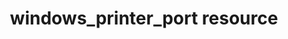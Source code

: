 ---
resource_reference: true
common_resource_functionality_multiple_packages: false
common_resource_functionality_resources_common_windows_security: false
cookbook_file_specificity: false
debug_recipes_chef_shell: false
handler_custom: false
handler_types: false
nameless_apt_update: false
nameless_build_essential: false
properties_multiple_packages: false
properties_resources_common_windows_security: false
properties_shortcode: 
ps_credential_helper: false
registry_key: false
remote_directory_recursive_directories: false
remote_file_prevent_re_downloads: false
remote_file_unc_path: false
resource_directory_recursive_directories: false
resource_package_options: false
resources_common_atomic_update: false
resources_common_guard_interpreter: false
resources_common_guards: true
resources_common_notification: true
resources_common_properties: true
ruby_style_basics_chef_log: false
syntax_shortcode: 
template_requirements: false
unit_file_verification: false
title: windows_printer_port resource
resource: windows_printer_port
aliases:
- "/resource_windows_printer_port.html"
menu:
  infra:
    title: windows_printer_port
    identifier: chef_infra/cookbook_reference/resources/windows_printer_port windows_printer_port
    parent: chef_infra/cookbook_reference/resources
resource_description_list:
- markdown: Use the **windows_printer_port** resource to create and delete TCP/IPv4
    printer ports on Windows.
resource_new_in: '14.0'
syntax_full_code_block: |-
  windows_printer_port 'name' do
    ipv4_address          String # default value: 'name' unless specified
    port_description      String
    port_name             String
    port_number           Integer # default value: 9100
    port_protocol         Integer # default value: 1
    snmp_enabled          true, false # default value: false
    action                Symbol # defaults to :create if not specified
  end
syntax_properties_list: 
syntax_full_properties_list:
- "`windows_printer_port` is the resource."
- "`name` is the name given to the resource block."
- "`action` identifies which steps Chef Infra Client will take to bring the node into
  the desired state."
- "`ipv4_address`, `port_description`, `port_name`, `port_number`, `port_protocol`,
  and `snmp_enabled` are the properties available to this resource."
actions_list:
  :create:
    markdown: Default. Create the printer port, if one doesn't already exist.
  :delete:
    markdown: Delete an existing printer port.
  :nothing:
    shortcode: resources_common_actions_nothing.md
properties_list:
- property: ipv4_address
  ruby_type: String
  required: false
  default_value: The resource block's name
  description_list:
  - markdown: An optional property for the IPv4 address of the printer if it differs
      from the resource block's name.
- property: port_description
  ruby_type: String
  required: false
  description_list:
  - markdown: The description of the port.
- property: port_name
  ruby_type: String
  required: false
  description_list:
  - markdown: The port name.
- property: port_number
  ruby_type: Integer
  required: false
  default_value: '9100'
  description_list:
  - markdown: The port number.
- property: port_protocol
  ruby_type: Integer
  required: false
  default_value: '1'
  description_list:
  - markdown: 'The printer port protocol: 1 (RAW) or 2 (LPR).'
- property: snmp_enabled
  ruby_type: true, false
  required: false
  default_value: 'false'
  description_list:
  - markdown: Determines if SNMP is enabled on the port.
examples: |
  **Delete a printer port**

  ```ruby
  windows_printer_port '10.4.64.37' do
    action :delete
  end
  ```

  **Delete a port with a custom port_name**

  ```ruby
  windows_printer_port '10.4.64.38' do
    port_name 'My awesome port'
    action :delete
  end
  ```

  **Create a port with more options**

  ```ruby
  windows_printer_port '10.4.64.39' do
    port_name 'My awesome port'
    snmp_enabled true
    port_protocol 2
  end
  ```
---